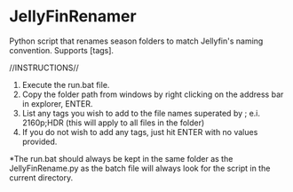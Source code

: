 # JellyFinRenamer
Python script that renames season folders to match Jellyfin's naming convention. Supports [tags]. 

//INSTRUCTIONS//
1. Execute the run.bat file.
2. Copy the folder path from windows by right clicking on the address bar in explorer, ENTER.
3. List any tags you wish to add to the file names superated by ; e.i. 2160p;HDR (this will apply to all files in the folder)
4. If you do not wish to add any tags, just hit ENTER with no values provided.

*The run.bat should always be kept in the same folder as the JellyFinRename.py as the batch file will always look for the script in the current directory.
